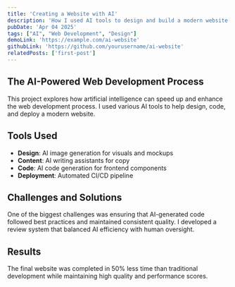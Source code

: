```yaml
---
title: 'Creating a Website with AI'
description: 'How I used AI tools to design and build a modern website'
pubDate: 'Apr 04 2025'
tags: ["AI", "Web Development", "Design"]
demoLink: 'https://example.com/ai-website'
githubLink: 'https://github.com/yourusername/ai-website'
relatedPosts: ['first-post']
---
```


## The AI-Powered Web Development Process

This project explores how artificial intelligence can speed up and enhance the web development process. I used various AI tools to help design, code, and deploy a modern website.

## Tools Used

- **Design**: AI image generation for visuals and mockups
- **Content**: AI writing assistants for copy
- **Code**: AI code generation for frontend components
- **Deployment**: Automated CI/CD pipeline

## Challenges and Solutions

One of the biggest challenges was ensuring that AI-generated code followed best practices and maintained consistent quality. I developed a review system that balanced AI efficiency with human oversight.

## Results

The final website was completed in 50% less time than traditional development while maintaining high quality and performance scores.
